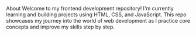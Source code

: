 About
Welcome to my frontend development repository! I'm currently learning and building projects using HTML, CSS, and JavaScript. This repo showcases my journey into the world of web development as I practice core concepts and improve my skills step by step.
